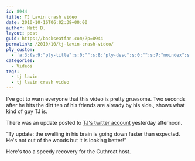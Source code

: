 ```yaml
---
id: 8944
title: TJ Lavin crash video
date: 2010-10-16T06:02:38+00:00
author: Matt B.
layout: post
guid: https://backseatfan.com/?p=8944
permalink: /2010/10/tj-lavin-crash-video/
ply_custom:
  - 'a:3:{s:9:"ply-title";s:0:"";s:8:"ply-desc";s:0:"";s:7:"noindex";s:0:"";}'
categories:
  - Videos
tags:
  - tj lavin
  - tj lavin crash video
---
```


<div class="entry">
  <p>
    I've got to warn everyone that this video is pretty gruesome. Two seconds after he hits the dirt ten of his friends are already by his side., shows what kind of guy TJ is.
  </p>

  <p>
    There was an update posted to <a href="http://twitter.com/#!/tjlavin/status/27375986283">TJ's twitter account</a> yesterday afternoon.
  </p>

  <p>
    &#8220;Ty update: the swelling in his brain is going down faster than expected. He's not out of the woods but it is looking better!&#8221;
  </p>

  <p>
    Here's too a speedy recovery for the Cuthroat host.<br />
  </p>
</div>
